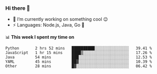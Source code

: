 ### Hi there 👋

<!--
**nodejh/nodejh** is a ✨ _special_ ✨ repository because its `README.md` (this file) appears on your GitHub profile.

Here are some ideas to get you started:

- 🔭 I’m currently working on ...
- 🌱 I’m currently learning ...
- 👯 I’m looking to collaborate on ...
- 🤔 I’m looking for help with ...
- 💬 Ask me about ...
- 📫 How to reach me: ...
- 😄 Pronouns: ...
- ⚡ Fun fact: ...
-->

- 🔭 I’m currently working on something cool :wink:
- ⚡ Languages: Node.js, Java, Go :thought_balloon:

📊 **This week I spent my time on**

<!--START_SECTION:waka-->
```text
Python       2 hrs 52 mins   ██████████░░░░░░░░░░░░░░░   39.41 % 
JavaScript   1 hr 15 mins    ████▒░░░░░░░░░░░░░░░░░░░░   17.26 % 
Java         54 mins         ███░░░░░░░░░░░░░░░░░░░░░░   12.53 % 
YAML         45 mins         ██▓░░░░░░░░░░░░░░░░░░░░░░   10.39 % 
Other        28 mins         █▓░░░░░░░░░░░░░░░░░░░░░░░   06.42 % 
```
<!--END_SECTION:waka-->


<!--
:traffic_light: **Visitors**

![visitors](https://visitor-badge.glitch.me/badge?page_id=nodejh.nodejh)
-->
